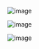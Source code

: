 ![image](https://github.com/user-attachments/assets/fba797d6-fda9-435c-9d83-f6d92aba1a7b)

![image](https://github.com/user-attachments/assets/33da2e51-e929-48ea-bc15-14fe5a8ba324)


![image](https://github.com/user-attachments/assets/05d4ba6f-1f6a-45c3-ae30-98b2862e7abe)


